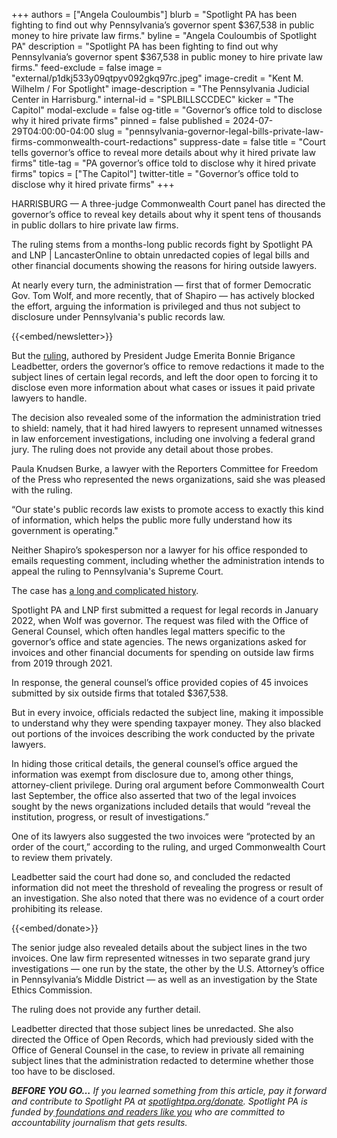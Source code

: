+++
authors = ["Angela Couloumbis"]
blurb = "Spotlight PA has been fighting to find out why Pennsylvania’s governor spent $367,538 in public money to hire private law firms."
byline = "Angela Couloumbis of Spotlight PA"
description = "Spotlight PA has been fighting to find out why Pennsylvania’s governor spent $367,538 in public money to hire private law firms."
feed-exclude = false
image = "external/p1dkj533y09qtpyv092gkq97rc.jpeg"
image-credit = "Kent M. Wilhelm / For Spotlight"
image-description = "The Pennsylvania Judicial Center in Harrisburg."
internal-id = "SPLBILLSCCDEC"
kicker = "The Capitol"
modal-exclude = false
og-title = "Governor’s office told to disclose why it hired private firms"
pinned = false
published = 2024-07-29T04:00:00-04:00
slug = "pennsylvania-governor-legal-bills-private-law-firms-commonwealth-court-redactions"
suppress-date = false
title = "Court tells governor’s office to reveal more details about why it hired private law firms"
title-tag = "PA governor’s office told to disclose why it hired private firms"
topics = ["The Capitol"]
twitter-title = "Governor’s office told to disclose why it hired private firms"
+++

HARRISBURG — A three-judge Commonwealth Court panel has directed the governor’s office to reveal key details about why it spent tens of thousands in public dollars to hire private law firms.

The ruling stems from a months-long public records fight by Spotlight PA and LNP | LancasterOnline to obtain unredacted copies of legal bills and other financial documents showing the reasons for hiring outside lawyers.

At nearly every turn, the administration — first that of former Democratic Gov. Tom Wolf, and more recently, that of Shapiro — has actively blocked the effort, arguing the information is privileged and thus not subject to disclosure under Pennsylvania&#39;s public records law.

{{<embed/newsletter>}}

But the <a href="https://www.pacourts.us/assets/opinions/Commonwealth/out/1425CD22_7-23-24.pdf?cb=1">ruling</a>, authored by President Judge Emerita Bonnie Brigance Leadbetter, orders the governor’s office to remove redactions it made to the subject lines of certain legal records, and left the door open to forcing it to disclose even more information about what cases or issues it paid private lawyers to handle.

The decision also revealed some of the information the administration tried to shield: namely, that it had hired lawyers to represent unnamed witnesses in law enforcement investigations, including one involving a federal grand jury. The ruling does not provide any detail about those probes.

Paula Knudsen Burke, a lawyer with the Reporters Committee for Freedom of the Press who represented the news organizations, said she was pleased with the ruling.

“Our state&#39;s public records law exists to promote access to exactly this kind of information, which helps the public more fully understand how its government is operating.&#34;

Neither Shapiro’s spokesperson nor a lawyer for his office responded to emails requesting comment, including whether the administration intends to appeal the ruling to Pennsylvania&#39;s Supreme Court.

The case has <a href="https://www.spotlightpa.org/news/2022/12/governor-pa-tom-wolf-legal-bills-transparency/">a long and complicated history</a>.

Spotlight PA and LNP first submitted a request for legal records in January 2022, when Wolf was governor. The request was filed with the Office of General Counsel, which often handles legal matters specific to the governor’s office and state agencies. The news organizations asked for invoices and other financial documents for spending on outside law firms from 2019 through 2021.

In response, the general counsel’s office provided copies of 45 invoices submitted by six outside firms that totaled $367,538.

But in every invoice, officials redacted the subject line, making it impossible to understand why they were spending taxpayer money. They also blacked out portions of the invoices describing the work conducted by the private lawyers.

In hiding those critical details, the general counsel’s office argued the information was exempt from disclosure due to, among other things, attorney-client privilege. During oral argument before Commonwealth Court last September, the office also asserted that two of the legal invoices sought by the news organizations included details that would “reveal the institution, progress, or result of investigations.”

One of its lawyers also suggested the two invoices were “protected by an order of the court,” according to the ruling, and urged Commonwealth Court to review them privately.

Leadbetter said the court had done so, and concluded the redacted information did not meet the threshold of revealing the progress or result of an investigation. She also noted that there was no evidence of a court order prohibiting its release.

{{<embed/donate>}}

The senior judge also revealed details about the subject lines in the two invoices. One law firm represented witnesses in two separate grand jury investigations — one run by the state, the other by the U.S. Attorney’s office in Pennsylvania’s Middle District — as well as an investigation by the State Ethics Commission.

The ruling does not provide any further detail.

Leadbetter directed that those subject lines be unredacted. She also directed the Office of Open Records, which had previously sided with the Office of General Counsel in the case, to review in private all remaining subject lines that the administration redacted to determine whether those too have to be disclosed.

<strong><em>BEFORE YOU GO…</em></strong><em> If you learned something from this article, pay it forward and contribute to Spotlight PA at </em><a href="https://www.spotlightpa.org/donate"><em>spotlightpa.org/donate</em></a><em>. Spotlight PA is funded by</em><a href="https://www.spotlightpa.org/support"><em> foundations and readers like you</em></a><em> who are committed to accountability journalism that gets results.</em>

